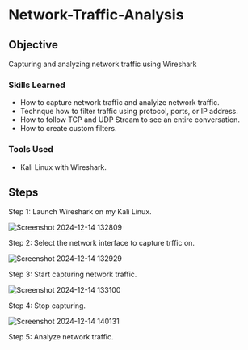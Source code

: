 # Network-Traffic-Analysis

## Objective

Capturing and analyzing network traffic using Wireshark

### Skills Learned
- How to capture network traffic and analyize network traffic.
- Technque how to filter traffic using protocol, ports, or IP address.
- How to follow TCP and UDP Stream to see an entire conversation.
- How to create custom filters.

### Tools Used
- Kali Linux with Wireshark.

## Steps
Step 1: Launch Wireshark on my Kali Linux.

![Screenshot 2024-12-14 132809](https://github.com/user-attachments/assets/3a6b7606-3fac-4457-99ac-4d3beaf32705)

Step 2: Select the network interface to capture trffic on.

![Screenshot 2024-12-14 132929](https://github.com/user-attachments/assets/f16d40f7-b9ca-4046-a670-614e316a4bca)

Step 3: Start capturing network traffic.

![Screenshot 2024-12-14 133100](https://github.com/user-attachments/assets/3f728d29-b3f0-4db1-98b5-79175a46f8f1)

Step 4: Stop capturing.

![Screenshot 2024-12-14 140131](https://github.com/user-attachments/assets/1128c2ff-d492-4dd1-8a33-505f3f682c2d)

Step 5: Analyze network traffic.

